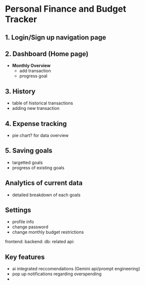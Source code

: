 # Personal Finance and Budget Tracker

## 1. Login/Sign up navigation page

## 2. Dashboard (Home page)
- **Monthly Overview**
    - add transaction
    - progress goal

## 3. History
- table of historical transactions
- adding new transaction

## 4. Expense tracking
- pie chart? for data overview

## 5. Saving goals
- targetted goals
- progress of existing goals

## Analytics of current data
- detailed breakdown of each goals

## Settings
- profile info
- change password
- change monthly budget restrictions

frontend:
backend:
db:
related api:

## Key features
- ai integrated reccomendations (Gemini api/prompt engineering)
- pop up notifications regarding overspending
- 